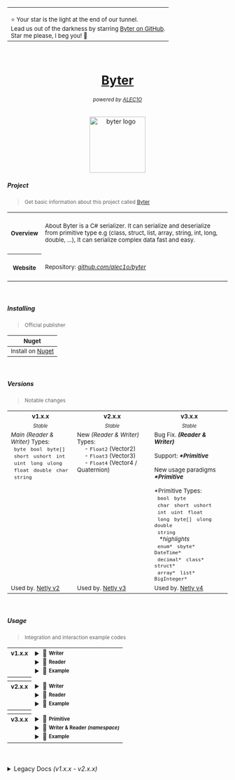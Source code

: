 <div align="right">
<table>
<td aligh="right">
<p></p>
<sup>⭐ Your star is the light at the end of our tunnel.<br> Lead us out of the darkness by starring <a href="https://github.com/alec1o/Byter">Byter on GitHub</a>.<br> Star me please, I beg you! 💙</sup>
</td>
</table>
</div>

<br>

<h1 align="center"><a href="https://github.com/alec1o/Byter">Byter</a></h1>

<h6 align="center"><sub>
powered by <a href="https://github.com/alec1o">ALEC1O</a><sub/>
</h6>

<div align="center">
  <a href="#">
    <img align="center" src="static/logo/byter-logo-3.png" width="128px" alt="byter logo">
  </a>
</div>

##### Project

> <sub>Get basic information about this project called [Byter](https://github.com/alec1o/Byter)</sub>

<table>
<tr>
  <th align="center" valign="center"><sub><strong>Overview</strong></sub></th>
<td>
<br>
<sub>About
Byter is a C# serializer. It can serialize and deserialize from primitive type e.g (class, struct, list, array, string, int, long, double, ...), It can serialize complex data fast and easy.</sub>
<br>
<br>
</td>
</tr>
<tr>
  <th align="center" valign="center"><sub><strong>Website</strong></sub></th>
<td>
<br>
<sub>Repository: <a href="https://github.com/alec1o/Byter"><i>github.com/alec1o/byter</i></a></sub><br>
<br>
</td>
</tr>
</table>

<br>

##### Installing

> <sub>Official publisher</sub>

| <sub>Nuget</sub>                                                    |
|---------------------------------------------------------------------|
| <sub>Install on [Nuget](https://www.nuget.org/packages/Byter)</sub> |

<br>

##### Versions

> <sub>Notable changes</sub>

<table>
<tr> <!-- title -->
<th><sub>v1.x.x</sub></th>
<th><sub>v2.x.x</sub></th>
<th><sub>v3.x.x</sub></th>
</tr>
<tr> <!-- status -->
<td valign="center" align="center"><sup><sub><i>Stable</i></sub></sup></td>
<td valign="center" align="center"><sup><sub><i>Stable</i></sub></sup></td>
<td valign="center" align="center"><sup><sub><i>Stable</i></sub></sup></td>
</tr>
<tr> <!-- row #1 -->
<td valign="top" align="left">
<sub>
<i>Main (Reader & Writer)</i> Types:
<br>
&nbsp; <code>byte</code>
&nbsp; <code>bool</code>
&nbsp; <code>byte[]</code>
<br>
&nbsp; <code>short</code>
&nbsp; <code>ushort</code>
&nbsp; <code>int</code>
<br>
&nbsp; <code>uint</code>
&nbsp; <code>long</code>
&nbsp; <code>ulong</code>
<br>
&nbsp; <code>float</code>
&nbsp; <code>double</code>
&nbsp; <code>char</code>
<br>
&nbsp; <code>string</code>
</sub>
</td>
<td valign="top" align="left">
<sub>
New <i>(Reader & Writer)</i> Types:
<br>&emsp; - <code>Float2</code> (Vector2)
<br>&emsp; - <code>Float3</code> (Vector3)
<br>&emsp; - <code>Float4</code> (Vector4 / Quaternion)
</sub>
</td>
<td valign="top" align="left">
<sub>
Bug Fix. <i><strong>(Reader & Writer)</strong></i>
<br><br>Support: <i><strong>*Primitive</strong></i>
<br><br>New usage paradigms <i><strong>*Primitive</strong></i>
<br><br>*Primitive Types:
<br>
&nbsp; <code>bool</code>
&nbsp; <code>byte</code>
<br>
&nbsp; <code>char</code>
&nbsp; <code>short</code>
&nbsp; <code>ushort</code>
<br>
&nbsp; <code>int</code>
&nbsp; <code>uint</code>
&nbsp; <code>float</code>
<br>
&nbsp; <code>long</code>
&nbsp; <code>byte[]</code>
&nbsp; <code>ulong</code>
&nbsp; <code>double</code>
<br>
&nbsp; <code>string</code>
<br>
&nbsp;&nbsp;&nbsp;<i>*highlights</i>
<br>
&nbsp; <code>enum*</code>
&nbsp; <code>sbyte*</code>
&nbsp; <code>DateTime*</code>
<br>
&nbsp; <code>decimal*</code>
&nbsp; <code>class*</code>
&nbsp; <code>struct*</code>
<br>
&nbsp; <code>array*</code>
&nbsp; <code>list*</code>
&nbsp; <code>BigInteger*</code>
</sub></td>
</tr>
<tr> <!-- row #2 -->
<td valign="top" align="left"><sub>Used by. <a href="https://github.com/alec1o/Netly">Netly v2</a></sub></td>
<td valign="top" align="left"><sub>Used by. <a href="https://github.com/alec1o/Netly">Netly v3</a></sub></td>
<td valign="top" align="left"><sub>Used by. <a href="https://github.com/alec1o/Netly">Netly v4</a></sub></td>
</tr>
</table>

<br>

##### Usage

> <sub>Integration and interaction example codes</sub>


<table>

<tr>
<th align="center" valign="top"><sub><strong>v1.x.x</strong></sub></th>
<td>
<details><summary>📄 <strong><sup><sub>Writer</sub></sup></strong></summary>

```csharp
```
</details>
<details><summary>📄 <strong><sup><sub>Reader</sub></sup></strong></summary>

```csharp
```
</details>
<details><summary>📄 <strong><sup><sub>Example</sub></sup></strong></summary>

```csharp
```
</details>
</td>
</tr>

<tr><th></th></tr>

<tr>
<th align="center" valign="top"><sub><strong>v2.x.x</strong></sub></th>
<td>
<details><summary>📄 <strong><sup><sub>Writer</sub></sup></strong></summary>

```csharp
```
</details>
<details><summary>📄 <strong><sup><sub>Reader</sub></sup></strong></summary>

```csharp
```
</details>
<details><summary>📄 <strong><sup><sub>Example</sub></sup></strong></summary>

```csharp
```
</details>
</td>
</tr>

<tr><th></th></tr>

<tr>
<th align="center" valign="top"><sub><strong>v3.x.x</strong></sub></th>
<td>
<details><summary>📄 <strong><sup><sub>Primitive</sub></sup></strong></summary>

```csharp
```
</details>
<details><summary>📄 <strong><sup><sub>Writer & Reader <i>(namespace)</i></sub></sup></strong></summary>

```csharp
```
</details>
<details><summary>📄 <strong><sup><sub>Example</sub></sup></strong></summary>

```csharp
```
</details>
</td>
</tr>
</table>

<br>
<br>

<details>
<summary>Legacy Docs <i>(v1.x.x - v2.x.x)</i></summary>

# Byter

Byter is a bytes serializer. It can serialize and deserialize from primitive type.

> ###### Byter is very stable, super easy to learn, extremely fast and inexpensive (2 bytes or ``sizeof(char)`` of overhead per data written) and ``100%`` written in ``C#`` and it's FREE!

<br><hr><br>

## Install

- #### Nuget [SEE HERE](https://www.nuget.org/packages/Byter)
  ###### .NET CLI
  ```rb
  dotnet add package Byter --version 2.0
  ```
  ###### Git submodule
  See how add as git submodule? See on bottom of this docs

<br><hr/>

## Usage

#### Namespace

```csharp
using Byter
```

#### Types

```ts
[
    `byte`,
    `bool`,
    `byte[]`,
    `short`,
    `ushort`,
    `int`,
    `uint`,
    `long`,
    `ulong`,
    `float`,
    `double`,
    `char`,
    `string`,
    `Float2`(Vector2),
    `Float3`(Vector3),
    `Float4`(Vector4 / Quaternion),
]
```

<hr/>

## Writer

> Constructor

-

```cs
_ = new Writer();                          // Create default instance
_ = new Writer(new Writer());              // Create instance and copy from existing Writer
_ = new Writer(ref new Writer());          // Create instance and copy from existing Writer (using ref)
```

<br>

> Proprietary

- #### ``Length``
  ```cs
  using Byter;

  var w = new Writer();

  // Get lenght of buffer
  int lenght = w.Length; 
  ```

<br/>

> Methods

- #### ``Write(dynamic value)``
  ```cs
  using Byter;

  // Create writer instance;
  using var w = new Writer();
  
  // Write string
  w.Write("KEZERO");

  // Write char
  w.Write('K');

  // Write Float3 (Vector3)
  w.Write(new Float3(10F, 10F, 10F));

  // Get bytes (buffer)
  byte[] buffer = w.GetBytes();

  // Get byte list (buffer)
  List<byte> bytes = w.GetList();
  ```

- #### ``GetBytes()``
  ```cs
  using Byter;

  var w = new Writer();

  // Return buffer on <Writer> instance 
  byte[] buffer = w.GetBytes();
  ```

- #### ``GetList()``
  ```cs
  using Byter;

  var w = new Writer();

  // Return buffer on <Writer> instance as byte list 
  List<byte> bytes = w.GetList();
  ```

- #### ``Clear()``
  ```cs
  using Byter;

  var w = new Writer();
  w.Write((int)1000);
  w.Write((float)100f);

  // Clear internal buffer and reset internal index
  w.Clear();
  ```

<hr>

## Reader

> Constructor

-

```cs
_ = new Reader(new Writer());               // Create instance and copy buffer from existing Writer
_ = new Reader(ref new Writer());           // Create instance and copy buffer from existing Writer (ref Writer)
_ = new Reader(new byte[] { 1, 1, 1, 1 });  // Create instance from buffer (bytes (byte[]))
```

<br/>

> Proprietary

- #### ``Length``
  ```cs
  using Byter;

  byte[] buffer = ...;
  var r = new Reader(buffer);

  // Get lenght of buffer
  int lenght = r.Length; 
  ```

- #### ``Position``
  ```cs
  using Byter;

  byte[] buffer = ...;
  var r = new Reader(buffer);

  // return current index of readed buffer
  int position = r.Position; 
  ```

- #### ``Success``
    ```cs
    using Byter;

    byte[] buffer = ...;
    var r = new Reader(buffer);
    string name = r.Read<string>();
    int age = r.Read<int>();
    
    // return true if not exist problem on read values.
    // return false when have any error on read values;
    bool success = r.Success; 
    ```
    - ###### WARNING
      Internally, before data is written a prefix is added in front of it, so when reading it always compares the prefix
      of the (data type) you want to read with the strings in the read buffer. if the prefixes do not match then o (
      Reader. Success = False), eg. If you write an (int) and try to read a float (Reader.Success = False) because the
      prefix of an (int) is different from that of a (float), it is recommended to read all the data and at the end
      check the success, if it is (Reader.Success = False) then one or more data is corrupt. This means that Writer and
      Reader add dipping to your write and read data.

<br/>

> Methods

- #### ``Read<T>()`` ``Read<string>(Encoding encoding)``;
  ```cs
  using Byter;

  byte[] buffer = ...;

  // Create reader instance
  using r = new Reader(buffer);

  string name = r.Read<string>();
  char firstLatter = r.Read<char>();
  Float3 position = r.Read<Float3>();

  // Check if is success
  if (r.Success)
  {
      Console.WriteLine($"Name: {name}");
      Console.WriteLine($"First Latter: {firstLatter}");
      Console.WriteLine($"Position: {position}");
  }
  else
  {
      Console.WriteLine("Error on get data");
  }
  ```

- #### ``Seek(int position)``;
  ```cs
  using Byter;

  using var w = new Writer();
  w.Write("KEZERO");
  w.Write((int) 1024);

  using var r = new Reader(ref w);

  string name = r.Read<string>(); // name: KEZERO
  int age = r.Read<int>(); // age: 1024
  
  // Move index (Reader.Position) for target value "MIN VALUE IS 0";
  r.Seek(10); // move current index for read for 10 (when start read using .Read<Type> will start read on 10 index from buffer);

  // Reset internal position
  r.Seek(0);

  string name2 = r.Read<string>(); // name: KEZERO (because the start index of this string on buffer is 0)
  int age2 = r.Read<int>(); age: 1024;

  // NEED READ LAST INT
  r.Seek(r.Position - sizeof(int) + sizeof(char) /* int size is 4 + char size is 2. The 2 bytes is overhead of protocol */);    
  int age3 = r.Read<int>(); age: 1024 (because i return 4bytes before old current value)
  ```

<br/><hr/><br/>

#### Sample

```csharp
using Byter;

// writing
Writer writer = new();

writer.Write(1000); // index
writer.Write("{JSON}"); // content
writer.Write(new byte[]{ 1, 1, 1, 1 }); // image

// geting buffer
byte[] buffer = writer.GetBytes();
writer.Dispose(); // Destroy Writer

// reading
Reader reader = new(buffer);

int index = reader.Read<int>();
string json = reader.Read<string>();
byte[] image = reader.Read<byte[]>();

// Check error
if (!reader.Success) // IS FALSE
{
    Console.WriteLine("*** ERROR ****");
    return;
}

// Check success
Console.WriteLine("*** SUCCESS ****");      

// Output
Console.WriteLine($"Index: {index}");           // output: 1000
Console.WriteLine($"JSON : {json }");           // output: JSON
Console.WriteLine($"Image: {image.Length}");    // output: 4
Console.WriteLine($"Status: {reader.Success}"); // output: True

// Making error
float delay = reader.Read<float>();
                                                                                            /*
WARNING:                
if you reverse the reading order or try to read more data than added (Reader.Succes = False),
Remembering does not return exception when trying to read data that does not exist it just
returns the default construction, and (Reader.Success) will be assigned (False)             */

if (reader.Success)  // IS FALSE, THE IS NOT WRITED IN BUFFER
    Console.WriteLine($"Delay: {delay}");
else                // IS TRUE, THE DELAY NOT EXIST
    Console.WriteLine($"Delay not exist");

// Output of status
Console.WriteLine($"Status: {reader.Success}"); // output: False

reader.Dispose(); // Destroy Reader
```

<br/><hr/><br/>

#### Install using git submodule

  ```rb
  # Install - recommend a stable branch e.g. "1.x" or use a fork repository, --depth clone last sources
  git submodule add --name byter --depth 1 --branch main "https://github.com/alec1o/byter" vendor/byter

  # Rebuilding - Download repository and link it in file location, must add this step in dotnet.yaml if using
  git submodule update --init

  # Update submodule - Update and load new repository updates
  git submodule update --remote

  # PATH
  # |__ vendor
  # |   |__ byter
  # |      |__ src
  # |        |__ Byter.csproj
  # |
  # |__ app
  # |   |__ app.csproj
  # |
  # |__ app.sln
  # |__ .git
  # |__ .gitignore
  # |__ .gitmodules

  # .NET link on .sln
  cd <PATH>
  dotnet sln add vendor/byter/src/Byter.csproj

  # .NET link on .csproj
  cd app/
  dotnet add reference ../vendor/byter/src/Byter.csproj
  
  # Rebuild dependencies to be linked in the project
  dotnet restore
  ```

</details>

<br>
